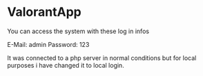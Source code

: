 # ValorantApp

You can access the system with these log in infos

E-Mail: admin
Password: 123

It was connected to a php server in normal conditions but for local purposes i have changed it to local login.
